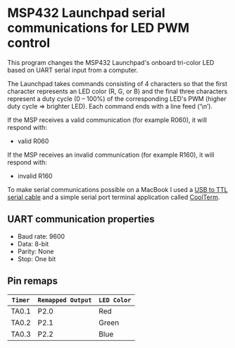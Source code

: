 # MSP432 Launchpad serial communications for LED PWM control
This program changes the MSP432 Launchpad's onboard tri-color LED based on UART serial input from a computer.  

The Launchpad takes commands consisting of 4 characters so that the first character represents an LED color (R, G, or B) and the final three characters represent a duty cycle (0 – 100%) of the corresponding LED's PWM (higher duty cycle => brighter LED). Each command ends with a line feed (‘\n’).  


If the MSP receives a valid communication (for example R060), it will respond with: 
* valid R060

If the MSP receives an invalid communication (for example R160), it will respond with: 
* invalid R160

To make serial communications possible on a MacBook I used a [USB to TTL serial cable](https://www.adafruit.com/product/954 "Adafruit - USB to TTL") and a simple serial port terminal application called [CoolTerm](https://freeware.the-meiers.org "freeware.the-meiers.org").

## UART communication properties 
* Baud rate: 9600
* Data: 8-bit
* Parity: None
* Stop: One bit

## Pin remaps
| `Timer` | `Remapped Output` | `LED Color` 
--- | --- | ---
TA0.1 | P2.0 | Red
TA0.2 | P2.1 | Green
TA0.3 | P2.2 | Blue
